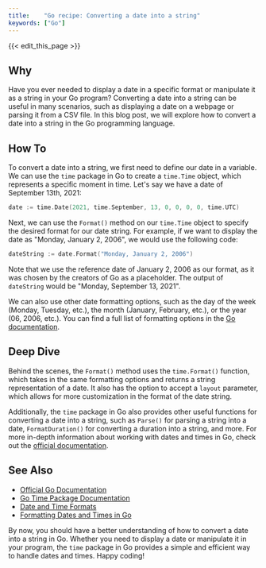 ```yaml
---
title:    "Go recipe: Converting a date into a string"
keywords: ["Go"]
---
```


{{< edit_this_page >}}

## Why

Have you ever needed to display a date in a specific format or manipulate it as a string in your Go program? Converting a date into a string can be useful in many scenarios, such as displaying a date on a webpage or parsing it from a CSV file. In this blog post, we will explore how to convert a date into a string in the Go programming language.

## How To

To convert a date into a string, we first need to define our date in a variable. We can use the `time` package in Go to create a `time.Time` object, which represents a specific moment in time. Let's say we have a date of September 13th, 2021:

```Go
date := time.Date(2021, time.September, 13, 0, 0, 0, 0, time.UTC)
```

Next, we can use the `Format()` method on our `time.Time` object to specify the desired format for our date string. For example, if we want to display the date as "Monday, January 2, 2006", we would use the following code:

```Go
dateString := date.Format("Monday, January 2, 2006")
```

Note that we use the reference date of January 2, 2006 as our format, as it was chosen by the creators of Go as a placeholder. The output of `dateString` would be "Monday, September 13, 2021".

We can also use other date formatting options, such as the day of the week (Monday, Tuesday, etc.), the month (January, February, etc.), or the year (06, 2006, etc.). You can find a full list of formatting options in the [Go documentation](https://golang.org/pkg/time/#pkg-constants).

## Deep Dive

Behind the scenes, the `Format()` method uses the `time.Format()` function, which takes in the same formatting options and returns a string representation of a date. It also has the option to accept a `layout` parameter, which allows for more customization in the format of the date string.

Additionally, the `time` package in Go also provides other useful functions for converting a date into a string, such as `Parse()` for parsing a string into a date, `FormatDuration()` for converting a duration into a string, and more. For more in-depth information about working with dates and times in Go, check out the [official documentation](https://golang.org/pkg/time/).

## See Also

- [Official Go Documentation](https://golang.org/)
- [Go Time Package Documentation](https://golang.org/pkg/time/)
- [Date and Time Formats](https://www.w3schools.com/js/js_date_formats.asp)
- [Formatting Dates and Times in Go](https://www.educative.io/edpresso/formatting-dates-and-times-in-go)

By now, you should have a better understanding of how to convert a date into a string in Go. Whether you need to display a date or manipulate it in your program, the `time` package in Go provides a simple and efficient way to handle dates and times. Happy coding!